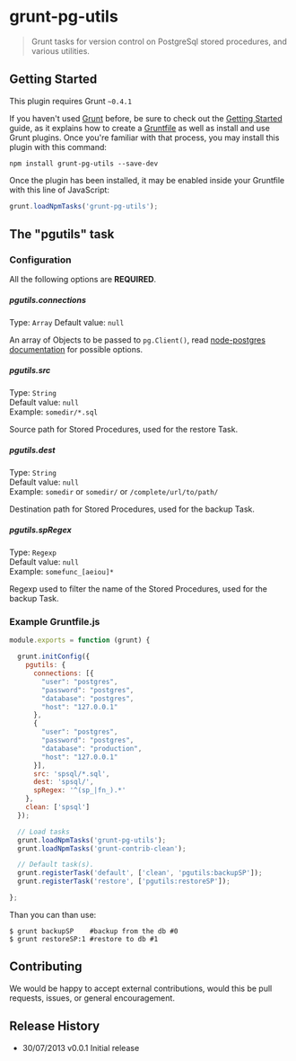 # grunt-pg-utils

> Grunt tasks for version control on PostgreSql stored procedures, and various utilities.

## Getting Started
This plugin requires Grunt `~0.4.1`

If you haven't used [Grunt](http://gruntjs.com/) before, be sure to check out the [Getting Started](http://gruntjs.com/getting-started) guide, as it explains how to create a [Gruntfile](http://gruntjs.com/sample-gruntfile) as well as install and use Grunt plugins. Once you're familiar with that process, you may install this plugin with this command:

```shell
npm install grunt-pg-utils --save-dev
```

Once the plugin has been installed, it may be enabled inside your Gruntfile with this line of JavaScript:

```js
grunt.loadNpmTasks('grunt-pg-utils');
```

## The "pgutils" task

### Configuration

All the following options are **REQUIRED**.

##### pgutils.connections
Type: `Array`
Default value: `null`

An array of Objects to be passed to ```pg.Client()```, read [node-postgres documentation][pgclientdoc] for possible options.

##### pgutils.src
Type: `String`  
Default value: `null`  
Example: `somedir/*.sql`

Source path for Stored Procedures, used for the restore Task.

##### pgutils.dest
Type: `String`  
Default value: `null`  
Example: `somedir` or `somedir/` or `/complete/url/to/path/`

Destination path for Stored Procedures, used for the backup Task.

##### pgutils.spRegex
Type: `Regexp`  
Default value: `null`  
Example: `somefunc_[aeiou]*`

Regexp used to filter the name of the Stored Procedures, used for the backup Task.

### Example Gruntfile.js

```javascript
module.exports = function (grunt) {

  grunt.initConfig({
    pgutils: {
      connections: [{
        "user": "postgres",
        "password": "postgres",
        "database": "postgres",
        "host": "127.0.0.1"
      },
      {
        "user": "postgres",
        "password": "postgres",
        "database": "production",
        "host": "127.0.0.1"
      }],
      src: 'spsql/*.sql',
      dest: 'spsql/',
      spRegex: '^(sp_|fn_).*'
    },
    clean: ['spsql']
  });

  // Load tasks
  grunt.loadNpmTasks('grunt-pg-utils');
  grunt.loadNpmTasks('grunt-contrib-clean');

  // Default task(s).
  grunt.registerTask('default', ['clean', 'pgutils:backupSP']);
  grunt.registerTask('restore', ['pgutils:restoreSP']);

};
```

Than you can than use:
```shell
$ grunt backupSP    #backup from the db #0
$ grunt restoreSP:1 #restore to db #1
```

## Contributing
We would be happy to accept external contributions, would this be pull requests, issues, or general encouragement.

## Release History
 
 * 30/07/2013 v0.0.1 Initial release

[pgclientdoc]: https://github.com/brianc/node-postgres/wiki/Client#new-client_object_-config--client
